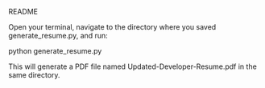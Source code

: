 README


Open your terminal, navigate to the directory where you saved generate_resume.py, and run:

python generate_resume.py

This will generate a PDF file named Updated-Developer-Resume.pdf in the same directory.
